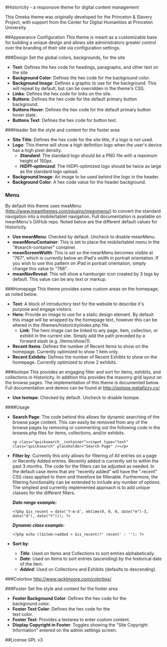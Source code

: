 #Historicity - a responsive theme for digital content management

This Omeka theme was originally developed for the Princeton & Slavery Project, with support from the Center for Digital Humanities at Princeton University.

##Appearance Configuration
This theme is meant as a customizable base for building a unique design and allows site administrators greater control over the branding of their site via configuration settings.   

###Design
Set the global colors, backgrounds,  for the site

- **Text**: Defines the hex code for headings, paragraphs, and other text on the site
- **Background Color**: Defines the hex code for the <body> background color.
- **Background Image**: Defines a graphic to use for the <body> background. This will repeat by default, but can be overridden in the theme's CSS.
- **Links**: Defines the hex code for links on the site.
- **Buttons**: Defines the hex code for the default primary button background.
- **Buttons Hover**: Defines the hex code for the default primary button hover state.
- **Buttons Text**: Defines the hex code for button text.

###Header
Set the style and content for the footer area

- **Site Title**: Defines the hex code for the site title, if a logo is not used.
- **Logo**: This theme will show a high definition logo when the user's device has a high pixel density.
  - _**Standard**_: The standard logo should be a PNG file with a maximum height of 150px.
  - _**HiDPI-optimized**_: The HiDPI-optimized logo should be twice as large as the standard logo upload.
- **Background Image**: An image to be used behind the logo in the header.
- **Background Color**: A hex code value for the header background.

### Menu
By default this theme uses meaMenu (http://www.meanthemes.com/plugins/meanmenu/) to convert the standard navigation into a mobile/tablet navigation. Full documentation is available on meanMenu's GitHub repo. Noted below are the different default values for Historicity.

- **Use meanMenu**: Checked by default. Uncheck to disable meanMenu.
- **meanMenuContainer**: This is set to place the mobile/tablet menu in the "#search-container" container.
- **meanScreenWidth**: This is set so the meanMenu becomes visible at "767", which is currently below an iPad's width in portrait orientation. If you wish to use this pattern on iPad in portrait orientation, simply change this value to "768".
- **meanNavReveal**: This will show a hamburger icon created by 3 <span></span> tags by default. This value can be any text or markup.

###Homepage
This theme provides some custom areas on the homepage, as noted below.

- **Text**: A block of introductory text for the website to describe it's purpose and engage visitors.
- **Hero**: Provide an image to use for a static design element. By default this image will be wrapped by the homepage text, however this can be altered in the /themes/historicity/index.php file.
  - **Link**: The hero image can be linked to any page, item, collection, or exhibit in the current site. Simply add the path preceded by a forward slash (e.g. /items/show/1).
- **Recent Items**: Defines the number of Recent Items to show on the homepage. Currently optimized to show 1 item only.
- **Recent Exhibits**: Defines the number of Recent Exhibts to show on the homepage. Currently optimized to show 2 exhibits.

###Isotope
This provides an engaging filter and sort for items, exhibits, and collections in Historicity. In addition this provides the masonry grid layout on the browse pages. The implementation of this theme is documented below. Full documentation and demos can be found at http://isotope.metafizzy.co/

- **Use Isotope**: Checked by default. Uncheck to disable Isotope.

####Usage

- **Search Page**: The code behind this allows for dynamic searching of the browse page content. This can easily be removed from any of the browse pages by removing or commenting out the following code in the browse.php files for items, collections, and/or exhibits.

    `<p class="quicksearch__container"><input type="text" class="quicksearch" placeholder="Search Page" /></p>`
    
- **Filter by**: Currently this only allows for filtering of All entries on a page or Recently Added entries. Recently added is currently set to within the past 3 months. The code for the filters can be adjusted as needed. In the default case items that are "recently added" will have the ".recent" CSS class applied to them and therefore be filterable. Furthermore, the filtering functionality can be extended to include any number of options. The simplest and currently implemented approach is to add unique classes for the different filters.
    
    **_Date range example:_**
    
    `<?php $is_recent = date('Y-m-d', mktime(0, 0, 0, date("m")-3, date("d"), date("Y"))); ?>`
    
    **_Dynamic class example:_**
    
    `<?php echo (($item->added > $is_recent)?' recent' : ''); ?>`
    
- **Sort by**:
  - **_Title_**: Used on Items and Collections to sort entries alphabetically.
  - **_Date_**: Used on Items to sort entries (ascending) by the historical date of the item.
  - **_Added_**: Used on Collections and Exhibits (defaults to descending).

###Colorbox
http://www.jacklmoore.com/colorbox/

###Footer
Set the style and content for the footer area

- **Footer Background Color**: Defines the hex code for the <footer> background color.
- **Footer Text Color**: Defines the hex code for the <footer> text color.
- **Footer Text**: Provides a textarea to enter custom content.
- **Display Copyright in Footer**: Toggles showing the "Site Copyright Information" entered on the admin settings screen.

##License
GPL v3
